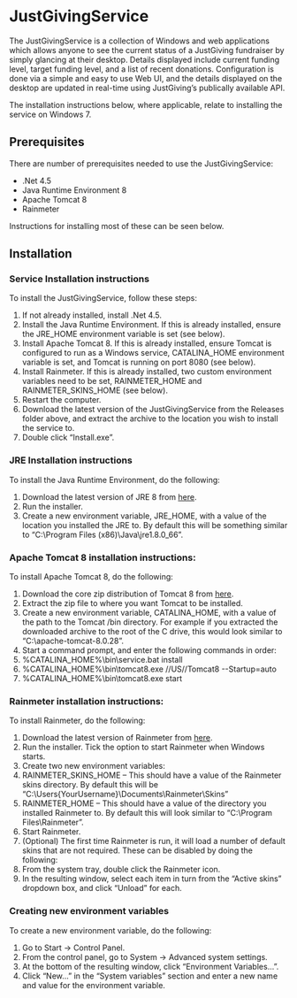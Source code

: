 # JustGivingService
The JustGivingService is a collection of Windows and web applications which allows anyone to see the current status of a JustGiving fundraiser by simply glancing at their desktop. Details displayed include current funding level, target funding level, and a list of recent donations. Configuration is done via a simple and easy to use Web UI, and the details displayed on the desktop are updated in real-time using JustGiving’s publically available API.

The installation instructions below, where applicable, relate to installing the service on Windows 7.

## Prerequisites
There are number of prerequisites needed to use the JustGivingService:
-	.Net 4.5
-	Java Runtime Environment 8
-	Apache Tomcat 8
-	Rainmeter

Instructions for installing most of these can be seen below.

## Installation
### Service Installation instructions
To install the JustGivingService, follow these steps:

1.	If not already installed, install .Net 4.5.
2.	Install the Java Runtime Environment. If this is already installed, ensure the JRE_HOME environment variable is set (see below).
3.	Install Apache Tomcat 8. If this is already installed, ensure Tomcat is configured to run as a Windows service, CATALINA_HOME environment variable is set, and Tomcat is running on port 8080 (see below).
4.	Install Rainmeter. If this is already installed, two custom environment variables need to be set, RAINMETER_HOME and RAINMETER_SKINS_HOME (see below).
5.	Restart the computer.
6.	Download the latest version of the JustGivingService from the Releases folder above, and extract the archive to the location you wish to install the service to.
7.	Double click “Install.exe”.

### JRE Installation instructions
To install the Java Runtime Environment, do the following:

1.	Download the latest version of JRE 8 from [here](http://www.oracle.com/technetwork/java/javase/downloads/jre8-downloads-2133155.html).
2.	Run the installer.
3.	Create a new environment variable, JRE_HOME, with a value of the location you installed the JRE to. By default this will be something similar to “C:\Program Files (x86)\Java\jre1.8.0_66”.

### Apache Tomcat 8 installation instructions:
To install Apache Tomcat 8, do the following:

1.	Download the core zip distribution of Tomcat 8 from [here](https://tomcat.apache.org/download-80.cgi).
2.	Extract the zip file to where you want Tomcat to be installed.
3.	Create a new environment variable, CATALINA_HOME, with a value of the path to the Tomcat /bin directory. For example if you extracted the downloaded archive to the root of the C drive, this would look similar to “C:\apache-tomcat-8.0.28”.
4.	Start a command prompt, and enter the following commands in order:
  1.	%CATALINA_HOME%\bin\service.bat install
  2.	%CATALINA_HOME%\bin\tomcat8.exe //US//Tomcat8 --Startup=auto
  3.	%CATALINA_HOME%\bin\tomcat8.exe start

### Rainmeter installation instructions:
To install Rainmeter, do the following:

1.	Download the latest version of Rainmeter from [here](http://www.rainmeter.net/).
2.	Run the installer. Tick the option to start Rainmeter when Windows starts.
3.	Create two new environment variables:
  1.	RAINMETER_SKINS_HOME – This should have a value of the Rainmeter skins directory. By default this will be “C:\Users\{YourUsername}\Documents\Rainmeter\Skins”
  2.	RAINMETER_HOME – This should have a value of the directory you installed Rainmeter to. By default this will look similar to “C:\Program Files\Rainmeter”.
4.	Start Rainmeter.
5.	(Optional) The first time Rainmeter is run, it will load a number of default skins that are not required. These can be disabled by doing the following:
  1.	From the system tray, double click the Rainmeter icon.
  2.	In the resulting window, select each item in turn from the “Active skins” dropdown box, and click “Unload” for each.

### Creating new environment variables
To create a new environment variable, do the following:

1.	Go to Start -> Control Panel.
2.	From the control panel, go to System -> Advanced system settings.
3.	At the bottom of the resulting window, click “Environment Variables...”.
4.	Click “New...” in the “System variables” section and enter a new name and value for the environment variable.

